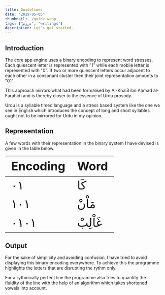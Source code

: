 ```yaml
---
title: Guidelines
date: "2019-05-05"
thumbnail: ./guide.webp
tags: ["عروض", "writings"]
description: Let's get started.
---
```


## Introduction

The core app engine uses a binary encoding to represent word stresses. Each quiescent letter is represented with "1"
while each mobile letter is represented with "0". If two or more quiescent letters occur adjacent to each other in a consonant cluster then their joint representation amounts to "01"

This approach mirrors what had been 
formalised by Al-Khalīl ibn Aḥmad al-Farāhīdī and is thereby closer to the essence of Urdu prosody. 

Urdu is a syllable timed language
and a stress based system like the one we see in English which introduces the concept of long and short syllables ought not to be mirrored for Urdu in my opinion. 

## Representation

A few words with their representation in the binary system I have devised is given in the table below.

<style>
td, th {
  font-size: 2.4rem
}
</style>
| Encoding         | Word   
|--------------|-----------|
| ۰۱ | کَا     | 
| ۱۰۱      | مَاْنْ  |
| ۰۱۰۱      | غَاْلِبْ

## Output

For the sake of simplicity and avoiding confusion, I have tried to avoid displaying this binary encoding everywhere. 
To achieve this the programme highlights the letters that are disrupting the rythm only. 

For a rythmically perfect line the programme also
tries to quantify the fluidity of the line with the help of an algorithm which takes shortened vowels into account.
